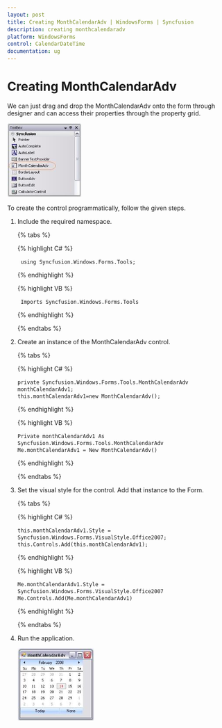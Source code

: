 ```yaml
---
layout: post
title: Creating MonthCalendarAdv | WindowsForms | Syncfusion
description: creating monthcalendaradv
platform: WindowsForms
control: CalendarDateTime
documentation: ug
---
```

# Creating MonthCalendarAdv

We can just drag and drop the MonthCalendarAdv onto the form through designer and can access their properties through the property grid.

![](CalendarDateTime_images/Overview_img133.jpeg)



To create the control programmatically, follow the given steps.

1. Include the required namespace.
    
    {% tabs %}

    {% highlight C# %}

		using Syncfusion.Windows.Forms.Tools;
   
    {% endhighlight %}
    
    {% highlight VB %}

		Imports Syncfusion.Windows.Forms.Tools
    
    {% endhighlight %}

    {% endtabs %}



2. Create an instance of the MonthCalendarAdv control. 
   
    {% tabs %}

    {% highlight C# %}

	   private Syncfusion.Windows.Forms.Tools.MonthCalendarAdv monthCalendarAdv1;
	   this.monthCalendarAdv1=new MonthCalendarAdv();
    
    {% endhighlight %}
    
    {% highlight VB %}

	   Private monthCalendarAdv1 As Syncfusion.Windows.Forms.Tools.MonthCalendarAdv
	   Me.monthCalendarAdv1 = New MonthCalendarAdv()
    
    {% endhighlight %}

    {% endtabs %}


3. Set the visual style for the control. Add that instance to the Form.

    {% tabs %}

    {% highlight C# %}

	   this.monthCalendarAdv1.Style = Syncfusion.Windows.Forms.VisualStyle.Office2007;
	   this.Controls.Add(this.monthCalendarAdv1);
    
    {% endhighlight %}
    
    {% highlight VB %}

	   Me.monthCalendarAdv1.Style = Syncfusion.Windows.Forms.VisualStyle.Office2007
	   Me.Controls.Add(Me.monthCalendarAdv1)
    
    {% endhighlight %}

    {% endtabs %}



4. Run the application.

   ![](CalendarDateTime_images/Overview_img134.jpeg) 

  



